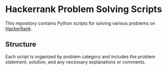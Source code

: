 # Hackerrank Problem Solving Scripts

This repository contains Python scripts for solving various problems on [HackerRank](https://www.hackerrank.com/).

## Structure

Each script is organized by problem category and includes the problem statement, solution, and any necessary explanations or comments.


